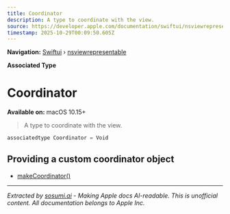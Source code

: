 ```yaml
---
title: Coordinator
description: A type to coordinate with the view.
source: https://developer.apple.com/documentation/swiftui/nsviewrepresentable/coordinator
timestamp: 2025-10-29T00:09:50.605Z
---
```


**Navigation:** [Swiftui](/documentation/swiftui) › [nsviewrepresentable](/documentation/swiftui/nsviewrepresentable)

**Associated Type**

# Coordinator

**Available on:** macOS 10.15+

> A type to coordinate with the view.

```swift
associatedtype Coordinator = Void
```

## Providing a custom coordinator object

- [makeCoordinator()](/documentation/swiftui/nsviewrepresentable/makecoordinator())

---

*Extracted by [sosumi.ai](https://sosumi.ai) - Making Apple docs AI-readable.*
*This is unofficial content. All documentation belongs to Apple Inc.*
